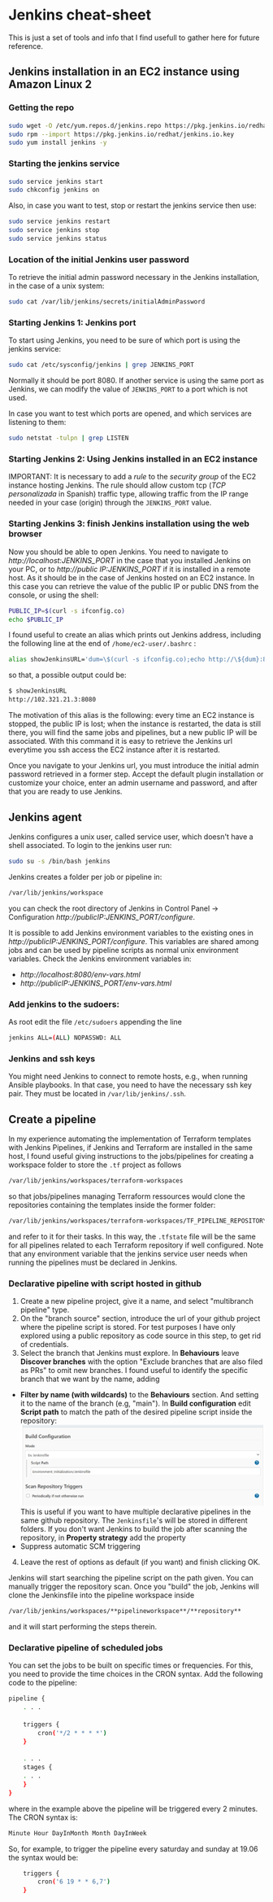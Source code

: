 # Jenkins cheat-sheet

This is just a set of tools and info that I find usefull to gather here for future reference.

## Jenkins installation in an EC2 instance using Amazon Linux 2

### Getting the repo
```sh
sudo wget -O /etc/yum.repos.d/jenkins.repo https://pkg.jenkins.io/redhat/jenkins.repo
sudo rpm --import https://pkg.jenkins.io/redhat/jenkins.io.key
sudo yum install jenkins -y
```
### Starting the jenkins service
```sh
sudo service jenkins start
sudo chkconfig jenkins on
```
Also, in case you want to test, stop or restart the jenkins service then use:
```sh
sudo service jenkins restart
sudo service jenkins stop
sudo service jenkins status
```
### Location of the initial Jenkins user password

To retrieve the initial admin password necessary in the Jenkins installation, in the case of a unix system:
```sh
sudo cat /var/lib/jenkins/secrets/initialAdminPassword
```

### Starting Jenkins 1: Jenkins port

To start using Jenkins, you need to be sure of which port is using the jenkins service:
```sh
sudo cat /etc/sysconfig/jenkins | grep JENKINS_PORT
```
Normally it should be port 8080. If another service is using the same port as Jenkins, we can modify the value of ```JENKINS_PORT``` 
to a port which is not used.

In case you want to test which ports are opened, and which services are listening to them:
```sh
sudo netstat -tulpn | grep LISTEN
```

### Starting Jenkins 2: Using Jenkins installed in an EC2 instance

IMPORTANT: It is necessary to add a *rule* to the *security group* of the EC2 instance hosting Jenkins. The rule should allow custom tcp (_TCP personalizada_ in Spanish) traffic type, 
allowing traffic from the IP range needed in your case (origin) through the ```JENKINS_PORT``` value. 

### Starting Jenkins 3: finish Jenkins installation using the web browser

Now you should be able to open Jenkins. You need to navigate to _http://localhost:JENKINS_PORT_ in the case that you installed Jenkins on your PC, or to _http://public IP:JENKINS_PORT_ if it is installed in a remote host. As it should be in the case of Jenkins hosted on an EC2 instance. In this case you can retrieve the value of the public IP or public DNS from the console, or using the shell:
```sh
PUBLIC_IP=$(curl -s ifconfig.co)
echo $PUBLIC_IP
```
I found useful to create an alias which prints out Jenkins address, including the following line at the end of ```/home/ec2-user/.bashrc``` :
```sh
alias showJenkinsURL='dum=\$(curl -s ifconfig.co);echo http://\${dum}:8080'
```
so that, a possible output could be:
```sh
$ showJenkinsURL
http://102.321.21.3:8080
```
The motivation of this alias is the following: every time an EC2 instance is stopped, the public IP is lost; when the instance is restarted, the data is still there, you will find the same jobs and pipelines, but a new public IP will be associated. With this command it is easy to retrieve the Jenkins url everytime you ssh access the EC2 instance after it is restarted.

Once you navigate to your Jenkins url, you must introduce the initial admin password retrieved in a former step. Accept the default plugin installation or customize your choice, enter an admin username and password, and after that you are ready to use Jenkins.

## Jenkins agent

Jenkins configures a unix user, called service user, which doesn't have a shell associated. To login to the jenkins user run:
```sh
sudo su -s /bin/bash jenkins
```
Jenkins creates a folder per job or pipeline in:
```sh
/var/lib/jenkins/workspace
```
you can check the root directory of Jenkins in Control Panel -> Configuration  _http://publicIP:JENKINS_PORT/configure_. 

It is possible to add Jenkins environment variables to the existing ones in _http://publicIP:JENKINS_PORT/configure_.
This variables are shared among jobs and can be used by pipeline scripts as normal unix environment variables. 
Check the Jenkins environment variables in:

* _http://localhost:8080/env-vars.html_
* _http://publicIP:JENKINS_PORT/env-vars.html_

### Add jenkins to the sudoers:

As root edit the file ```/etc/sudoers``` appending the line
```sh
jenkins ALL=(ALL) NOPASSWD: ALL
```

### Jenkins and ssh keys

You might need Jenkins to connect to remote hosts, e.g., when running Ansible playbooks. In that case, you need to have the necessary ssh key pair.
They must be located in ```/var/lib/jenkins/.ssh```.

## Create a pipeline

In my experience automating the implementation of Terraform templates with Jenkins Pipelines, if Jenkins and Terraform are installed in the same host, I found useful giving instructions to the jobs/pipelines for creating a workspace folder to store the ```.tf``` project as follows
```sh
/var/lib/jenkins/workspaces/terraform-workspaces
```
so that jobs/pipelines managing Terraform ressources would clone the repositories containing the templates inside the former folder:
```sh
/var/lib/jenkins/workspaces/terraform-workspaces/TF_PIPELINE_REPOSITORY
```
and refer to it for their tasks. In this way, the ```.tfstate``` file will be the same for all pipelines related to each Terraform repository if well configured.
Note that any environment variable that the jenkins service user needs when running the pipelines must be declared in Jenkins.

### Declarative pipeline with script hosted in github

1. Create a new pipeline project, give it a name, and select "multibranch pipeline" type.
2. On the "branch source" section, introduce the url of your github project where the pipeline script is stored. For test purposes I have only explored using a public repository as code source in this step, to get rid of credentials.
3. Select the branch that Jenkins must explore. In **Behaviours** leave **Discover branches** with the option "Exclude branches that are also filed as PRs" to omit new branches. I found useful to identify the specific branch that we want by the name, adding
* **Filter by name (with wildcards)**
to the **Behaviours** section.
And setting it to the name of the branch (e.g, "main").
In **Build configuration** edit **Script path** to match the path of the desired pipeline script inside the repository:
![Set the path to the pipeline script in the configuration](./Captura.PNG)
This is useful if you want to have multiple declarative pipelines in the same github repository. The ```Jenkinsfile```'s will be stored in different folders.
If you don't want Jenkins to build the job after scanning the repository, in **Property strategy** add the property
* Suppress automatic SCM triggering
4. Leave the rest of options as default (if you want) and finish clicking OK.

Jenkins will start searching the pipeline script on the path given. You can manually trigger the repository scan. Once you "build" the job, Jenkins will clone the Jenkinsfile into the pipeline workspace inside
```sh
/var/lib/jenkins/workspaces/**pipelineworkspace**/**repository**
```
and it will start performing the steps therein.

### Declarative pipeline of scheduled jobs 

You can set the jobs to be built on specific times or frequencies. For this, you need to provide the time choices in the CRON syntax.
Add the following code to the pipeline:
```sh
pipeline {
    . . .
    
    triggers {
        cron('*/2 * * * *')
    }
    
    . . .
    stages {
    . . .
    }  
}
```
where in the example above the pipeline will be triggered every 2 minutes. The CRON syntax is:
```sh
Minute Hour DayInMonth Month DayInWeek 
```
So, for example, to trigger the pipeline every saturday and sunday at 19.06 the syntax would be:
```sh
    triggers {
        cron('6 19 * * 6,7')
    }
```

